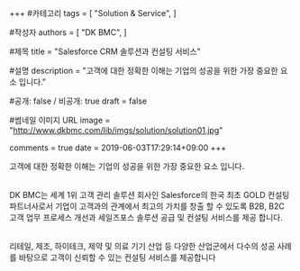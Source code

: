 +++
#카테고리
tags = [
    "Solution & Service",
]

#작성자
authors = [
    "DK BMC",
]

#제목
title = "Salesforce CRM 솔루션과 컨설팅 서비스"

#설명
description = "고객에 대한 정확한 이해는 기업의 성공을 위한 가장 중요한 요소 입니다."

#공개: false / 비공개: true
draft = false

#썸네일 이미지 URL
image = "http://www.dkbmc.com/lib/imgs/solution/solution01.jpg"

comments = true
date = 2019-06-03T17:29:14+09:00
+++

<!-- 게시글 내용 -->
고객에 대한 정확한 이해는 기업의 성공을 위한 가장 중요한 요소 입니다.
<br/><br/>

DK BMC는 세계 1위 고객 관리 솔루션 회사인 Salesforce의 한국 최초 GOLD 컨설팅 파트너사로서 기업이 고객과의 관계에서 최고의 가치를 창출 할 수 있도록 B2B, B2C 고객 업무 프로세스 개선과 세일즈포스 솔루션 공급 및 컨설팅 서비스를 제공 합니다.
<br/><br/>

리테일, 제조, 하이테크, 제약 및 의료 기기 산업 등 다양한 산업군에서 다수의 성공 사례를 바탕으로 고객이 신뢰할 수 있는 컨설팅 서비스를 제공합니다